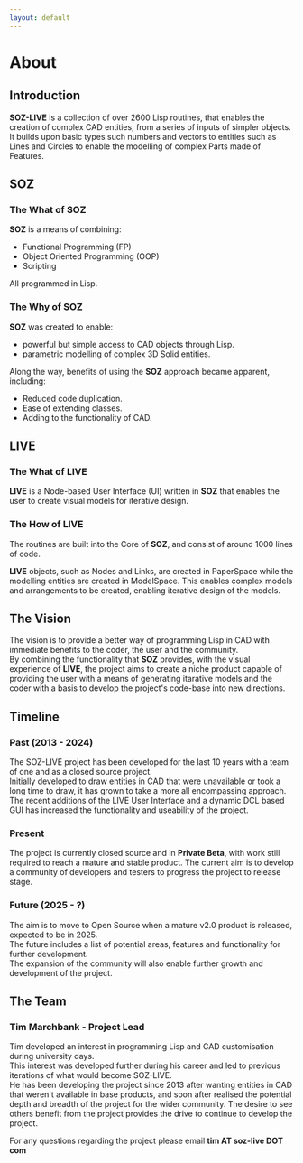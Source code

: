 ```yaml
---
layout: default
---
```


# About

## Introduction

**SOZ-LIVE** is a collection of over 2600 Lisp routines, that enables the creation of complex CAD entities, from a series of inputs of simpler objects. It builds upon basic types such numbers and vectors to entities such as Lines and Circles to enable the modelling of complex Parts made of Features.

## SOZ

### The What of SOZ

**SOZ** is a means of combining:

- Functional Programming (FP)
- Object Oriented Programming (OOP) 
- Scripting

All programmed in Lisp.
 
### The Why of SOZ

**SOZ** was created to enable:

- powerful but simple access to CAD objects through Lisp.
- parametric modelling of complex 3D Solid entities.

Along the way, benefits of using the **SOZ** approach became apparent, including:

- Reduced code duplication.
- Ease of extending classes.
- Adding to the functionality of CAD.  

## LIVE 

### The What of LIVE

**LIVE** is a Node-based User Interface (UI) written in **SOZ** that enables the user to create visual models for iterative design.

### The How of LIVE

The routines are built into the Core of **SOZ**, and consist of around 1000 lines of code.

**LIVE** objects, such as Nodes and Links, are created in PaperSpace while the modelling entities are created in ModelSpace.  This enables complex models and arrangements to be created, enabling iterative design of the models.


## The Vision

The vision is to provide a better way of programming Lisp in CAD with immediate benefits to the coder, the user and the community.  
By combining the functionality that **SOZ** provides, with the visual experience of **LIVE**, the project aims to create a niche product capable of providing the user with a means of generating itarative models and the coder with a basis to develop the project's code-base into new directions.  


## Timeline

### Past (2013 - 2024)

The SOZ-LIVE project has been developed for the last 10 years with a team of one and as a closed source project.  
Initially developed to draw entities in CAD that were unavailable or took a long time to draw, it has grown to take a more all encompassing approach.  
The recent additions of the LIVE User Interface and a dynamic DCL based GUI has increased the functionality and useability of the project.  

### Present

The project is currently closed source and in **Private Beta**, with work still required to reach a mature and stable product. The current aim is to develop a community of developers and testers to progress the project to release stage.  

### Future (2025 - ?)

The aim is to move to Open Source when a mature v2.0 product is released, expected to be in 2025.  
The future includes a list of potential areas, features and functionality for further development.  
The expansion of the community will also enable further growth and development of the project.  


## The Team

### Tim Marchbank - Project Lead

Tim developed an interest in programming Lisp and CAD customisation during university days.  
This interest was developed further during his career and led to previous iterations of what would become SOZ-LIVE.  
He has been developing the project since 2013 after wanting entities in CAD that weren't available in base products, and soon after realised the potential depth and breadth of the project for the wider community. The desire to see others benefit from the project provides the drive to continue to develop the project.  

For any questions regarding the project please email **tim AT soz-live DOT com**
